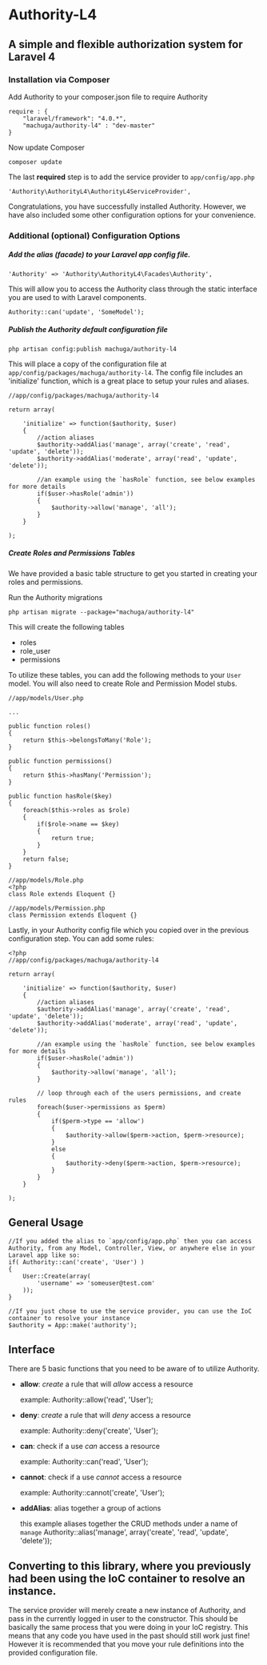 # Authority-L4
## A simple and flexible authorization system for Laravel 4

### Installation via Composer
Add Authority to your composer.json file to require Authority

	require : {
		"laravel/framework": "4.0.*",
        "machuga/authority-l4" : "dev-master"
    }

Now update Composer

	composer update

The last **required** step is to add the service provider to `app/config/app.php`
	
	'Authority\AuthorityL4\AuthorityL4ServiceProvider',

Congratulations, you have successfully installed Authority.  However, we have also included some other configuration options for your convenience.



### Additional (optional) Configuration Options

##### Add the alias (facade) to your Laravel app config file.

	'Authority' => 'Authority\AuthorityL4\Facades\Authority',

This will allow you to access the Authority class through the static interface you are used to with Laravel components.

	Authority::can('update', 'SomeModel');

##### Publish the Authority default configuration file

	php artisan config:publish machuga/authority-l4

This will place a copy of the configuration file at `app/config/packages/machuga/authority-l4`.  The config file includes an 'initialize' function, which is a great place to setup your rules and aliases.

	//app/config/packages/machuga/authority-l4

	return array(

		'initialize' => function($authority, $user)
		{
			//action aliases
			$authority->addAlias('manage', array('create', 'read', 'update', 'delete'));
        	$authority->addAlias('moderate', array('read', 'update', 'delete'));

        	//an example using the `hasRole` function, see below examples for more details
        	if($user->hasRole('admin'))
        	{
        		$authority->allow('manage', 'all');
			}
		}

	);

##### Create Roles and Permissions Tables

We have provided a basic table structure to get you started in creating your roles and permissions.

Run the Authority migrations

	php artisan migrate --package="machuga/authority-l4"

This will create the following tables

- roles
- role_user
- permissions

To utilize these tables, you can add the following methods to your `User` model.  You will also need to create Role and Permission Model stubs.

	//app/models/User.php

	...

	public function roles()
    {
        return $this->belongsToMany('Role');
    }

    public function permissions()
    {
        return $this->hasMany('Permission');
    }

	public function hasRole($key)
	{
		foreach($this->roles as $role)
		{
			if($role->name == $key)
			{
				return true;
			}
		}
		return false;
	}

	//app/models/Role.php
	<?php
	class Role extends Eloquent {}

	//app/models/Permission.php
	class Permission extends Eloquent {}

Lastly, in your Authority config file which you copied over in the previous configuration step.  You can add some rules:

	<?php
	//app/config/packages/machuga/authority-l4

	return array(

		'initialize' => function($authority, $user)
		{
			//action aliases
			$authority->addAlias('manage', array('create', 'read', 'update', 'delete'));
        	$authority->addAlias('moderate', array('read', 'update', 'delete'));

        	//an example using the `hasRole` function, see below examples for more details
        	if($user->hasRole('admin'))
        	{
        		$authority->allow('manage', 'all');
			}

			// loop through each of the users permissions, and create rules
			foreach($user->permissions as $perm)
			{
				if($perm->type == 'allow')
				{
					$authority->allow($perm->action, $perm->resource);
				}
				else
				{
					$authority->deny($perm->action, $perm->resource);
				}
			}
		}

	);

## General Usage
	
	//If you added the alias to `app/config/app.php` then you can access Authority, from any Model, Controller, View, or anywhere else in your Laravel app like so:
	if( Authority::can('create', 'User') )
	{
		User::Create(array(
			'username' => 'someuser@test.com'
		));	
	}

	//If you just chose to use the service provider, you can use the IoC container to resolve your instance
	$authority = App::make('authority');

## Interface

There are 5 basic functions that you need to be aware of to utilize Authority.

- **allow**: *create* a rule that will *allow* access a resource

	example:
	Authority::allow('read', 'User');

- **deny**: *create* a rule that will *deny* access a resource
	
	example:
	Authority::deny('create', 'User');

- **can**: check if a use *can* access a resource
	
	example:
	Authority::can('read', 'User');

- **cannot**: check if a use *cannot* access a resource

	example:
	Authority::cannot('create', 'User');

- **addAlias**: alias together a group of actions
	
	this example aliases together the CRUD methods under a name of `manage`
	Authority::alias('manage', array('create', 'read', 'update', 'delete'));

## Converting to this library, where you previously had been using the IoC container to resolve an instance.

The service provider will merely create a new instance of Authority, and pass in the currently logged in user to the constructor.  This should be basically the same process that you were doing in your IoC registry.  This means that any code you have used in the past should still work just fine!  However it is recommended that you move your rule definitions into the provided configuration file.